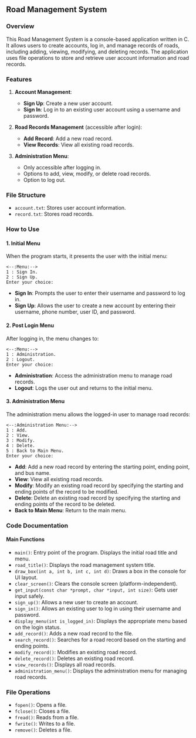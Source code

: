 ## Road Management System

### Overview

This Road Management System is a console-based application written in C. It allows users to create accounts, log in, and manage records of roads, including adding, viewing, modifying, and deleting records. The application uses file operations to store and retrieve user account information and road records.

### Features

1. **Account Management**:

   - **Sign Up**: Create a new user account.
   - **Sign In**: Log in to an existing user account using a username and password.

2. **Road Records Management** (accessible after login):

   - **Add Record**: Add a new road record.
   - **View Records**: View all existing road records.

3. **Administration Menu**:

   - Only accessible after logging in.
   - Options to add, view, modify, or delete road records.
   - Option to log out.

### File Structure

- `account.txt`: Stores user account information.
- `record.txt`: Stores road records.

### How to Use

#### 1. Initial Menu

When the program starts, it presents the user with the initial menu:

```
<--:Menu:-->
1 : Sign In.
2 : Sign Up.
Enter your choice:
```

- **Sign In**: Prompts the user to enter their username and password to log in.
- **Sign Up**: Allows the user to create a new account by entering their username, phone number, user ID, and password.

#### 2. Post Login Menu

After logging in, the menu changes to:

```
<--:Menu:-->
1 : Administration.
2 : Logout.
Enter your choice:
```

- **Administration**: Access the administration menu to manage road records.
- **Logout**: Logs the user out and returns to the initial menu.

#### 3. Administration Menu

The administration menu allows the logged-in user to manage road records:

```
<--:Administration Menu:-->
1 : Add.
2 : View.
3 : Modify.
4 : Delete.
5 : Back to Main Menu.
Enter your choice:
```

- **Add**: Add a new road record by entering the starting point, ending point, and bus name.
- **View**: View all existing road records.
- **Modify**: Modify an existing road record by specifying the starting and ending points of the record to be modified.
- **Delete**: Delete an existing road record by specifying the starting and ending points of the record to be deleted.
- **Back to Main Menu**: Return to the main menu.

### Code Documentation

#### Main Functions

- `main()`: Entry point of the program. Displays the initial road title and menu.
- `road_title()`: Displays the road management system title.
- `draw_box(int a, int b, int c, int d)`: Draws a box in the console for UI layout.
- `clear_screen()`: Clears the console screen (platform-independent).
- `get_input(const char *prompt, char *input, int size)`: Gets user input safely.
- `sign_up()`: Allows a new user to create an account.
- `sign_in()`: Allows an existing user to log in using their username and password.
- `display_menu(int is_logged_in)`: Displays the appropriate menu based on the login status.
- `add_record()`: Adds a new road record to the file.
- `search_record()`: Searches for a road record based on the starting and ending points.
- `modify_record()`: Modifies an existing road record.
- `delete_record()`: Deletes an existing road record.
- `view_records()`: Displays all road records.
- `administration_menu()`: Displays the administration menu for managing road records.

### File Operations

- `fopen()`: Opens a file.
- `fclose()`: Closes a file.
- `fread()`: Reads from a file.
- `fwrite()`: Writes to a file.
- `remove()`: Deletes a file.


